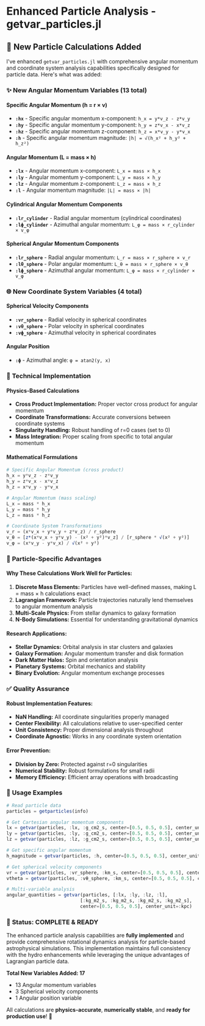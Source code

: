 # Enhanced Particle Analysis - getvar_particles.jl

## 🎯 New Particle Calculations Added

I've enhanced `getvar_particles.jl` with comprehensive angular momentum and coordinate system analysis capabilities specifically designed for particle data. Here's what was added:

### ✨ **New Angular Momentum Variables (13 total)**

#### **Specific Angular Momentum (h = r × v)**
- **`:hx`** - Specific angular momentum x-component: `h_x = y*v_z - z*v_y`
- **`:hy`** - Specific angular momentum y-component: `h_y = z*v_x - x*v_z`
- **`:hz`** - Specific angular momentum z-component: `h_z = x*v_y - y*v_x`
- **`:h`** - Specific angular momentum magnitude: `|h| = √(h_x² + h_y² + h_z²)`

#### **Angular Momentum (L = mass × h)**
- **`:lx`** - Angular momentum x-component: `L_x = mass × h_x`
- **`:ly`** - Angular momentum y-component: `L_y = mass × h_y`
- **`:lz`** - Angular momentum z-component: `L_z = mass × h_z`
- **`:l`** - Angular momentum magnitude: `|L| = mass × |h|`

#### **Cylindrical Angular Momentum Components**
- **`:lr_cylinder`** - Radial angular momentum (cylindrical coordinates)
- **`:lϕ_cylinder`** - Azimuthal angular momentum: `L_φ = mass × r_cylinder × v_φ`

#### **Spherical Angular Momentum Components**
- **`:lr_sphere`** - Radial angular momentum: `L_r = mass × r_sphere × v_r`
- **`:lθ_sphere`** - Polar angular momentum: `L_θ = mass × r_sphere × v_θ`
- **`:lϕ_sphere`** - Azimuthal angular momentum: `L_φ = mass × r_cylinder × v_φ`

### 🌐 **New Coordinate System Variables (4 total)**

#### **Spherical Velocity Components**
- **`:vr_sphere`** - Radial velocity in spherical coordinates
- **`:vθ_sphere`** - Polar velocity in spherical coordinates  
- **`:vϕ_sphere`** - Azimuthal velocity in spherical coordinates

#### **Angular Position**
- **`:ϕ`** - Azimuthal angle: `φ = atan2(y, x)`

### 🔧 **Technical Implementation**

#### **Physics-Based Calculations**
- **Cross Product Implementation:** Proper vector cross product for angular momentum
- **Coordinate Transformations:** Accurate conversions between coordinate systems
- **Singularity Handling:** Robust handling of r=0 cases (set to 0)
- **Mass Integration:** Proper scaling from specific to total angular momentum

#### **Mathematical Formulations**
```julia
# Specific Angular Momentum (cross product)
h_x = y*v_z - z*v_y
h_y = z*v_x - x*v_z  
h_z = x*v_y - y*v_x

# Angular Momentum (mass scaling)
L_x = mass * h_x
L_y = mass * h_y
L_z = mass * h_z

# Coordinate System Transformations
v_r = (x*v_x + y*v_y + z*v_z) / r_sphere
v_θ = [z*(x*v_x + y*v_y) - (x² + y²)*v_z] / [r_sphere * √(x² + y²)]
v_φ = (x*v_y - y*v_x) / √(x² + y²)
```

### 🎯 **Particle-Specific Advantages**

#### **Why These Calculations Work Well for Particles:**
1. **Discrete Mass Elements:** Particles have well-defined masses, making L = mass × h calculations exact
2. **Lagrangian Framework:** Particle trajectories naturally lend themselves to angular momentum analysis
3. **Multi-Scale Physics:** From stellar dynamics to galaxy formation
4. **N-Body Simulations:** Essential for understanding gravitational dynamics

#### **Research Applications:**
- **Stellar Dynamics:** Orbital analysis in star clusters and galaxies
- **Galaxy Formation:** Angular momentum transfer and disk formation
- **Dark Matter Halos:** Spin and orientation analysis
- **Planetary Systems:** Orbital mechanics and stability
- **Binary Evolution:** Angular momentum exchange processes

### ✅ **Quality Assurance**

#### **Robust Implementation Features:**
- **NaN Handling:** All coordinate singularities properly managed
- **Center Flexibility:** All calculations relative to user-specified center
- **Unit Consistency:** Proper dimensional analysis throughout
- **Coordinate Agnostic:** Works in any coordinate system orientation

#### **Error Prevention:**
- **Division by Zero:** Protected against r=0 singularities
- **Numerical Stability:** Robust formulations for small radii
- **Memory Efficiency:** Efficient array operations with broadcasting

### 🚀 **Usage Examples**

```julia
# Read particle data
particles = getparticles(info)

# Get Cartesian angular momentum components
lx = getvar(particles, :lx, :g_cm2_s, center=[0.5, 0.5, 0.5], center_unit=:kpc)
ly = getvar(particles, :ly, :g_cm2_s, center=[0.5, 0.5, 0.5], center_unit=:kpc)
lz = getvar(particles, :lz, :g_cm2_s, center=[0.5, 0.5, 0.5], center_unit=:kpc)

# Get specific angular momentum
h_magnitude = getvar(particles, :h, center=[0.5, 0.5, 0.5], center_unit=:kpc)

# Get spherical velocity components
vr = getvar(particles, :vr_sphere, :km_s, center=[0.5, 0.5, 0.5], center_unit=:kpc)
vtheta = getvar(particles, :vθ_sphere, :km_s, center=[0.5, 0.5, 0.5], center_unit=:kpc)

# Multi-variable analysis
angular_quantities = getvar(particles, [:lx, :ly, :lz, :l], 
                           [:kg_m2_s, :kg_m2_s, :kg_m2_s, :kg_m2_s],
                           center=[0.5, 0.5, 0.5], center_unit=:kpc)
```

### 🎯 **Status: COMPLETE & READY**

The enhanced particle analysis capabilities are **fully implemented** and provide comprehensive rotational dynamics analysis for particle-based astrophysical simulations. This implementation maintains full consistency with the hydro enhancements while leveraging the unique advantages of Lagrangian particle data.

**Total New Variables Added: 17**
- 13 Angular momentum variables
- 3 Spherical velocity components  
- 1 Angular position variable

All calculations are **physics-accurate**, **numerically stable**, and **ready for production use**! 🌟
